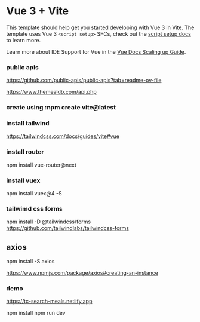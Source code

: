 # Vue 3 + Vite

This template should help get you started developing with Vue 3 in Vite. The template uses Vue 3 `<script setup>` SFCs, check out the [script setup docs](https://v3.vuejs.org/api/sfc-script-setup.html#sfc-script-setup) to learn more.

Learn more about IDE Support for Vue in the [Vue Docs Scaling up Guide](https://vuejs.org/guide/scaling-up/tooling.html#ide-support).


### public apis
https://github.com/public-apis/public-apis?tab=readme-ov-file

https://www.themealdb.com/api.php

### create using :npm create vite@latest

### install tailwind
https://tailwindcss.com/docs/guides/vite#vue

### install router 
npm install vue-router@next

### install vuex
npm install vuex@4 -S

### tailwimd css forms
npm install -D @tailwindcss/forms
https://github.com/tailwindlabs/tailwindcss-forms

## axios
npm install -S axios

https://www.npmjs.com/package/axios#creating-an-instance

### demo
https://tc-search-meals.netlify.app

npm install
npm run dev
